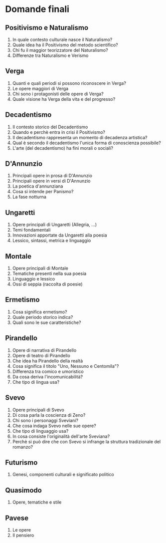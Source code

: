 # Domande finali

## Positivismo e Naturalismo

1. In quale contesto culturale nasce il Naturalismo?
2. Quale idea ha il Positivismo del metodo scientifico?
3. Chi fu il maggior teorizzatore del Naturalismo?
4. Differenze tra Naturalismo e Verismo

## Verga

1. Quanti e quali periodi si possono riconoscere in Verga?
2. Le opere maggiori di Verga
3. Chi sono i protagonisti delle opere di Verga?
4. Quale visione ha Verga della vita e del progresso?

## Decadentismo

1. Il contesto storico del Decadentismo
2. Quando e perchè entra in crisi il Positivismo?
3. Il decadentismo rappresenta un momento di decadenza artistica?
4. Qual è secondo il decadentismo l'unica forma di conoscienza possibile?
5. L'arte (del decadentismo) ha fini morali o sociali?

## D'Annunzio

1. Principali opere in prosa di D'Annunzio
2. Principali opere in versi di D'Annunzio
3. La poetica d'annunziana
4. Cosa si intende per Panismo?
5. La fase notturna

## Ungaretti

1. Opere principali di Ungaretti (Allegria, ...)
2. Temi fondamentali
3. Innovazioni apportate da Ungaretti alla poesia
4. Lessico, sintassi, metrica e linguaggio

## Montale

1. Opere principali di Montale
2. Tematiche presenti nella sua poesia
3. Linguaggio e lessico
4. Ossi di seppia (raccolta di poesie)

## Ermetismo

1. Cosa significa ermetismo?
2. Quale periodo storico indica?
3. Quali sono le sue caratteristiche?

## Pirandello

1. Opere di narrativa di Pirandello
2. Opere di teatro di Pirandello
3. Che idea ha Pirandello della realtà
4. Cosa significa il titolo "Uno, Nessuno e Centomila"?
5. Differenza tra comico e umoristico
6. Da cosa deriva l'incomunicabilità?
7. Che tipo di lingua usa?

## Svevo

1. Opere principali di Svevo
2. Di cosa parla la coscienza di Zeno?
3. Chi sono i personaggi Sveviani?
4. Che cosa indaga Svevo nelle sue opere?
5. Che tipo di linguaggio usa?
6. In cosa consiste l'originalità dell'arte Sveviana?
7. Perchè si può dire che con Svevo si infrange la struttura tradizionale del romanzo?

## Futurismo

1. Genesi, componenti culturali e significato politico

## Quasimodo

1. Opere, tematiche e stile

## Pavese

1. Le opere
2. Il pensiero
